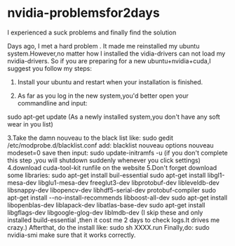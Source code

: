 # nvidia-problemsfor2days
I experienced a suck problems and finally find the solution


Days ago, I met a hard problem . It made me reinstalled my ubuntu system.However,no matter how I installed the vidia-drivers can not load my nvidia-drivers.
So if you are preparing for a new ubuntu+nvidia+cuda,I suggest you follow my steps:

1. Install your ubuntu and restart when your installation is finished.

2. As far as you log in the new system,you'd better open your commandline and input:

sudo apt-get update (As a newly installed system,you don't have any soft wear in you list)

3.Take the damn nouveau to the black list like:
sudo gedit /etc/modprobe.d/blacklist.conf
add:
blacklist nouveau
options nouveau modeset=0
save then input:
sudo update-initramfs -u
(if you don't complete this step ,you will shutdown suddenly whenever you click settings)
4.download cuda-tool-kit runfile on the website
5.Don't forget download some libraries:
sudo apt-get install buil-essential
sudo apt-get install libgl1-mesa-dev libglu1-mesa-dev freeglut3-dev libprotobuf-dev libleveldb-dev libsnappy-dev libopencv-dev libhdf5-serial-dev protobuf-compiler
sudo apt-get install --no-install-recommends libboost-all-dev
sudo apt-get install libopenblas-dev liblapack-dev libatlas-base-dev
sudo apt-get install libgflags-dev libgoogle-glog-dev liblmdb-dev
(I skip these and only installed build-essential ,then it cost me 2 days to check logs.It drives me crazy.)
Afterthat, do the install like:
sudo sh XXXX.run
Finally,do:
sudo nvidia-smi
make sure that it works correctly.
